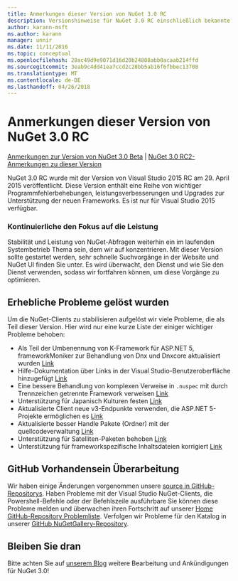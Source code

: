 ```yaml
---
title: Anmerkungen dieser Version von NuGet 3.0 RC
description: Versionshinweise für NuGet 3.0 RC einschließlich bekannte Probleme, Fehlerbehebungen, Funktionen und Archivierung von dcrs Design.
author: karann-msft
ms.author: karann
manager: unnir
ms.date: 11/11/2016
ms.topic: conceptual
ms.openlocfilehash: 28ac49d9e9071d16d20b24808abb0acaab214ffd
ms.sourcegitcommit: 3eab9c4dd41ea7ccd2c28bb5ab16f6fbbec13708
ms.translationtype: MT
ms.contentlocale: de-DE
ms.lasthandoff: 04/26/2018
---
```

# <a name="nuget-30-rc-release-notes"></a>Anmerkungen dieser Version von NuGet 3.0 RC

[Anmerkungen zur Version von NuGet 3.0 Beta](../release-notes/nuget-3.0-beta.md) | [NuGet 3.0 RC2-Anmerkungen zu dieser Version](../release-notes/nuget-3.0-RC2.md)

NuGet 3.0 RC wurde mit der Version von Visual Studio 2015 RC am 29. April 2015 veröffentlicht. Diese Version enthält eine Reihe von wichtiger Programmfehlerbehebungen, leistungsverbesserungen und Upgrades zur Unterstützung der neuen Frameworks.  Es ist nur für Visual Studio 2015 verfügbar.

### <a name="continued-focus-on-performance"></a>Kontinuierliche den Fokus auf die Leistung

Stabilität und Leistung von NuGet-Abfragen weiterhin ein im laufenden Systembetrieb Thema sein, dem wir auf konzentrieren.  Mit dieser Version sollte gestartet werden, sehr schnelle Suchvorgänge in der Website und NuGet UI finden Sie unter.  Es wird überwacht, den Dienst und wie Sie den Dienst verwenden, sodass wir fortfahren können, um diese Vorgänge zu optimieren.

## <a name="significant-issues-resolved"></a>Erhebliche Probleme gelöst wurden

Um die NuGet-Clients zu stabilisieren aufgelöst wir viele Probleme, die als Teil dieser Version.  Hier wird nur eine kurze Liste der einiger wichtiger Probleme behoben:

* Als Teil der Umbenennung von K-Framework für ASP.NET 5, frameworkMoniker zur Behandlung von Dnx und Dnxcore aktualisiert wurden [Link](https://github.com/NuGet/Home/issues/215)
* Hilfe-Dokumentation über Links in der Visual Studio-Benutzeroberfläche hinzugefügt [Link](https://github.com/NuGet/Home/issues/232)
* Eine bessere Behandlung von komplexen Verweise in `.nuspec` mit durch Trennzeichen getrennte Framework verweisen [Link](https://github.com/NuGet/Home/issues/276)
* Unterstützung für Japanisch Kulturen festen [Link](https://github.com/NuGet/Home/issues/253)
* Aktualisierte Client neue v3-Endpunkte verwenden, die ASP.NET 5-Projekte ermöglichen es [Link](https://github.com/NuGet/Home/issues/219)
* Aktualisierte besser Handle Pakete (Ordner) mit der quellcodeverwaltung [Link](https://github.com/NuGet/Home/issues/56)
* Unterstützung für Satelliten-Paketen behoben [Link](https://github.com/NuGet/Home/issues/17)
* Unterstützung für frameworkspezifische Inhaltsdateien korrigiert [Link](https://github.com/NuGet/Home/issues/18)

## <a name="github-presence-overhaul"></a>GitHub Vorhandensein Überarbeitung

Wir haben einige Änderungen vorgenommen unsere [source in GitHub-Repositorys](http://github.com/nuget/home).  Haben Probleme mit der Visual Studio NuGet-Clients, die Powershell-Befehle oder der Befehlszeile ausführbare Sie können diese Probleme melden und überwachen ihren Fortschritt auf unserer [Home GitHub-Repository Problemliste](http://github.com/nuget/home/issues).  Verfolgen wir Probleme für den Katalog in unserer [GitHub NuGetGallery-Repository](http://github.com/nuget/NuGetGallery/issues).


## <a name="stay-tuned"></a>Bleiben Sie dran

Bitte achten Sie auf [unserem Blog](http://blog.nuget.org) weitere Bearbeitung und Ankündigungen für NuGet 3.0!